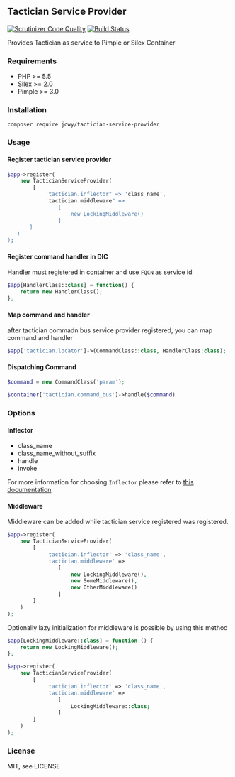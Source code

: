 ## Tactician Service Provider
[![Scrutinizer Code Quality](https://scrutinizer-ci.com/g/Atriedes/tactician-service-provider/badges/quality-score.png?b=master)](https://scrutinizer-ci.com/g/Atriedes/tactician-service-provider/?branch=master) [![Build Status](https://travis-ci.org/Atriedes/tactician-service-provider.svg?branch=master)](https://travis-ci.org/Atriedes/tactician-service-provider)

Provides Tactician as service to Pimple or Silex Container

### Requirements

* PHP >= 5.5
* Silex >= 2.0
* Pimple >= 3.0

### Installation

`composer require jowy/tactician-service-provider`

### Usage

#### Register tactician service provider

```php
$app->register(
    new TacticianServiceProvider(
        [
            'tactician.inflector" => 'class_name',
            'tactician.middleware" =>
                [
                    new LockingMiddleware()
                ]
       ]
   )
);
```

#### Register command handler in DIC

Handler must registered in container and use `FQCN` as service id

```php
$app[HandlerClass::class] = function() {
    return new HandlerClass();
};
```

#### Map command and handler

after tactician commadn bus service provider registered, you can map command and handler

```php
$app['tactician.locator']->(CommandClass::class, HandlerClass:class);
```

#### Dispatching Command

```php
$command = new CommandClass('param');

$container['tactician.command_bus']->handle($command)
```

### Options

#### Inflector

* class_name
* class_name_without_suffix
* handle
* invoke

For more information for choosing `Inflector` please refer to [this documentation](http://tactician.thephpleague.com/tweaking-tactician/)

#### Middleware

Middleware can be added while tactician service registered was registered.

```php
$app->register(
    new TacticianServiceProvider(
        [
            'tactician.inflector' => 'class_name',
            'tactician.middleware' =>
                [
                    new LockingMiddleware(),
                    new SomeMiddleware(),
                    new OtherMiddleware()
                ]
        ]
    )
);
```

Optionally lazy initialization for middleware is possible by using this method

```php
$app[LockingMiddleware::class] = function () {
    return new LockingMiddleware();
};

$app->register(
    new TacticianServiceProvider(
        [
            'tactician.inflector' => 'class_name',
            'tactician.middleware' =>
                [
                    LockingMiddleware::class;
                ]
        ]
    )
);
```

### License

MIT, see LICENSE
